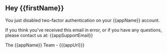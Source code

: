 ## Hey {{firstName}}

You just disabled two-factor authentication on your {{appName}} account.

If you think you've received this email in error, or if you have any questions, please contact us at: {{appSupportEmail}}

The {{appName}} Team - {{{appUrl}}}
